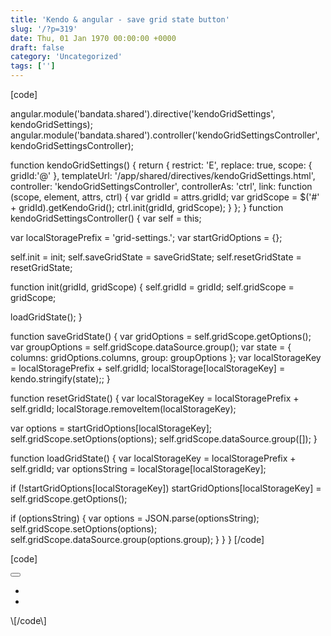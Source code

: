 ```yaml
---
title: 'Kendo & angular - save grid state button'
slug: '/?p=319'
date: Thu, 01 Jan 1970 00:00:00 +0000
draft: false
category: 'Uncategorized'
tags: ['']
---
```


\[code\]

 angular.module('bandata.shared').directive('kendoGridSettings', kendoGridSettings);
 angular.module('bandata.shared').controller('kendoGridSettingsController', kendoGridSettingsController);

 function kendoGridSettings() {
 return {
 restrict: 'E',
 replace: true,
 scope: {
 gridId:'@'
 },
 templateUrl: '/app/shared/directives/kendoGridSettings.html',
 controller: 'kendoGridSettingsController',
 controllerAs: 'ctrl',
 link: function (scope, element, attrs, ctrl) {
 var gridId = attrs.gridId;
 var gridScope = $('#' + gridId).getKendoGrid();
 ctrl.init(gridId, gridScope);
 }
 };
 }
 function kendoGridSettingsController() {
 var self = this;

 var localStoragePrefix = 'grid-settings.';
 var startGridOptions = {};

 self.init = init;
 self.saveGridState = saveGridState;
 self.resetGridState = resetGridState;

 function init(gridId, gridScope) {
 self.gridId = gridId;
 self.gridScope = gridScope;

 loadGridState();
 }

 function saveGridState() {
 var gridOptions = self.gridScope.getOptions();
 var groupOptions = self.gridScope.dataSource.group();
 var state = {
 columns: gridOptions.columns,
 group: groupOptions
 };
 var localStorageKey = localStoragePrefix + self.gridId;
 localStorage\[localStorageKey\] = kendo.stringify(state);;
 }

 function resetGridState() {
 var localStorageKey = localStoragePrefix + self.gridId;
 localStorage.removeItem(localStorageKey);

 var options = startGridOptions\[localStorageKey\];
 self.gridScope.setOptions(options);
 self.gridScope.dataSource.group(\[\]);
 }

 function loadGridState() {
 var localStorageKey = localStoragePrefix + self.gridId;
 var optionsString = localStorage\[localStorageKey\];

 
 if (!startGridOptions\[localStorageKey\])
 startGridOptions\[localStorageKey\] = self.gridScope.getOptions();

 if (optionsString) {
 var options = JSON.parse(optionsString);
 self.gridScope.setOptions(options);
 self.gridScope.dataSource.group(options.group);
 }
 }
 }
\[/code\]

\[code\]
<div>
 <button id="gridSettings" href="#" class="btn bnd-btn dropdown-toggle" data-toggle="dropdown" role="button" aria-haspopup="true" aria-expanded="false">
 <i class="glyphicon glyphicon-wrench"></i>
 </button>
 <ul class="dropdown-menu dropdown-menu-right" aria-labelledby="sheetsMenu">
 <li ng-click="ctrl.saveGridState()"><a translate="shared.kendoGridSettings.saveGridState"></a></li>
 <li ng-click="ctrl.resetGridState()"><a translate="shared.kendoGridSettings.resetGridState"></a></li>
 </ul>
</div>
\[/code\]
